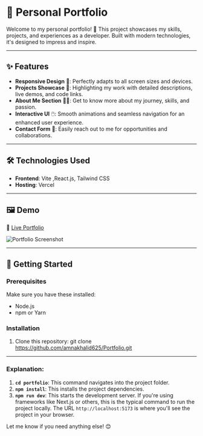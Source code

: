 # 🌟 Personal Portfolio

Welcome to my personal portfolio! 🚀 This project showcases my skills, projects, and experiences as a developer. Built with modern technologies, it's designed to impress and inspire.

---

## ✨ Features

- **Responsive Design** 📱: Perfectly adapts to all screen sizes and devices.  
- **Projects Showcase** 💼: Highlighting my work with detailed descriptions, live demos, and code links.  
- **About Me Section** 👩‍💻: Get to know more about my journey, skills, and passion.  
- **Interactive UI** 🖱️: Smooth animations and seamless navigation for an enhanced user experience.  
- **Contact Form** 📩: Easily reach out to me for opportunities and collaborations.  

---

## 🛠️ Technologies Used

- **Frontend**:  Vite ,React.js, Tailwind CSS  
- **Hosting**: Vercel   

---

## 🖼️ Demo

🔗 [Live Portfolio](https://your-portfolio-link.com)  

![Portfolio Screenshot](https://via.placeholder.com/800x400?text=Portfolio+Screenshot)

---

## 🚀 Getting Started

### Prerequisites

Make sure you have these installed:
- Node.js  
- npm or Yarn  

### Installation
1. Clone this repository:  git clone https://github.com/amnakhalid625/Portfolio.git

---
### Explanation:
1. **`cd portfolio`**: This command navigates into the project folder.
2. **`npm install`**: This installs the project dependencies.
3. **`npm run dev`**: This starts the development server. If you're using frameworks like Next.js or others, this is the typical command to run the project locally. The URL `http://localhost:5173` is where you'll see the project in your browser.

Let me know if you need anything else! 😊


